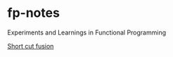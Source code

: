 # fp-notes
Experiments and Learnings in Functional Programming 

[Short cut fusion](https://rawgit.com/davidchase/fp-notes/master/fp-notes.html)
